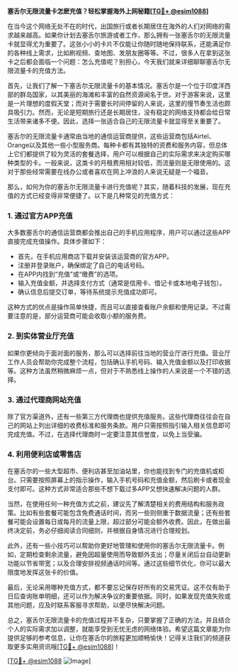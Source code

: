 **塞舌尔无限流量卡怎麽充值？轻松掌握海外上网秘籍[[TG💪+ @esim1088](https://t.me/s/esim1088)]**

在当今这个网络无处不在的时代，出国旅行或者长期居住在海外的人们对网络的需求越来越高。如果你计划去塞舌尔旅游或者工作，那么拥有一张塞舌尔的无限流量卡就显得尤为重要了。这张小小的卡片不仅能让你随时随地保持联系，还能满足你的各种线上需求，比如刷视频、查地图、发朋友圈等等。不过，很多人在拿到这张卡之后都会面临一个问题：怎么充值呢？别担心，今天我们就来详细聊聊塞舌尔无限流量卡的充值方法。

首先，让我们了解一下塞舌尔无限流量卡的基本情况。塞舌尔是一个位于印度洋西部的群岛国家，以其美丽的海滩和丰富的自然资源闻名于世。对于游客来说，这里是一片理想的度假天堂；而对于需要长时间停留的人来说，这里的慢节奏生活也颇具吸引力。然而，无论是短期旅行还是长期居住，没有稳定的网络支持都会给日常生活带来诸多不便。因此，选择一张适合自己的无限流量卡就显得至关重要了。

塞舌尔的无限流量卡通常由当地的通信运营商提供，这些运营商包括Airtel、Orange以及其他一些小型服务商。每种卡都有其独特的资费和服务内容，但总体上它们都提供了较为灵活的套餐选择，用户可以根据自己的实际需求来决定购买哪种类型的卡。一般来说，这类卡的月租费用相对较低，而流量则是无限使用的。这对于那些经常需要在线办公或者喜欢在网上冲浪的人来说无疑是一个福音。

那么，如何为你的塞舌尔无限流量卡进行充值呢？其实，随着科技的发展，现在充值的方式已经变得非常便捷了。以下是几种常见的充值方式：

### 1. **通过官方APP充值**
大多数塞舌尔的通信运营商都会推出自己的手机应用程序，用户可以通过这些APP直接完成充值操作。具体步骤如下：
- 首先，在手机应用商店下载并安装该运营商的官方APP。
- 注册并登录账户，确保绑定了自己的电话号码。
- 在APP内找到“充值”或“缴费”的选项。
- 输入充值金额，并选择支付方式（通常是信用卡、借记卡或本地电子钱包）。
- 确认信息后提交订单，等待系统提示充值成功即可。

这种方式的优点是操作简单快捷，而且可以直接查看账户余额和使用记录。不过需要注意的是，部分运营商可能会收取小额的服务费。

### 2. **到实体营业厅充值**
如果你更倾向于面对面的服务，那么可以选择前往当地的营业厅进行充值。营业厅工作人员会帮助你完成整个流程，包括确认手机号码、输入充值金额以及打印收据等。这种方法虽然稍微麻烦一点，但对于不熟悉线上操作的人来说是一个不错的选择。

### 3. **通过代理商网站充值**
除了官方渠道外，还有一些第三方代理商也提供充值服务。这些代理商往往会在自己的网站上列出详细的收费标准和服务条款。用户只需按照指引输入相关信息即可完成充值。不过，在选择代理商时一定要注意其信誉度，以免上当受骗。

### 4. **利用便利店或零售店**
在塞舌尔的一些大型超市、便利店甚至加油站里，你也能找到专门的充值机或柜台。只需要按照屏幕上的指示操作，输入手机号码和充值金额，然后刷卡或者现金支付即可。这种方式非常适合那些不想下载过多APP又想快速解决问题的人群。

当然，在使用任何一种充值方式之前，建议先了解清楚相关的费用结构和服务政策。比如有些套餐可能包含免费通话时间，而另一些则侧重于数据流量；还有些套餐可能会设置每日或每月的流量上限，超过部分可能会额外收费。因此，在做出最终决定前，务必仔细阅读合同细则，并根据自身情况进行合理规划。

此外，还有一些小技巧可以帮助你更好地管理和使用你的塞舌尔无限流量卡。例如，定期检查剩余流量，避免因超量使用而导致额外支出；尽量关闭后台自动更新功能以节省带宽；以及合理安排视频通话时间等。通过这些细节优化，你可以最大限度地发挥这张卡的价值。

最后，无论采用哪种充值方式，都不要忘记保存好所有的交易凭证。这不仅有助于日后查询账单明细，还可以作为解决争议的重要依据。同时，如果发现充值失败或其他问题，应及时联系客服寻求帮助，以便尽快解决问题。

总之，塞舌尔无限流量卡的充值过程并不复杂，只要掌握了正确的方法，并且结合个人的实际需求加以调整，就能享受到无忧无虑的网络体验。希望这篇文章能为你提供足够的参考信息，让你在塞舌尔的旅程更加顺畅愉快！记得关注我们的频道获取更多实用资讯哦[[TG💪+ @esim1088](https://t.me/s/esim1088)]！

[[TG💪+ @esim1088](https://t.me/s/esim1088) ![Image](https://i.postimg.cc/4NQfJmqS/Snipaste-2025-05-13-00-14-12.png)]